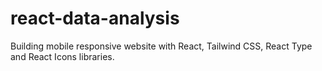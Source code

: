 # react-data-analysis
Building mobile responsive website with React, Tailwind CSS, React Type and React Icons libraries.

